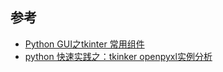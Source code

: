 ## 参考

- [Python GUI之tkinter 常用组件](https://blog.csdn.net/yingshukun/article/details/78705337)
- [python 快速实践之：tkinker openpyxl实例分析](https://blog.csdn.net/u014339020/article/details/79590704)